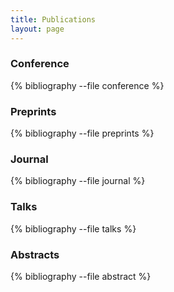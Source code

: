 ```yaml
---
title: Publications
layout: page
---
```


### Conference
{% bibliography --file conference %}

### Preprints
{% bibliography --file preprints %}

### Journal
{% bibliography --file journal %}

### Talks
{% bibliography --file talks %}

### Abstracts
{% bibliography --file abstract %}
